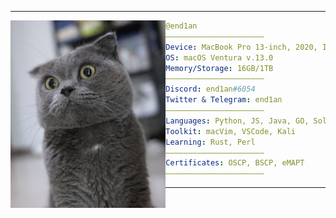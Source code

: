 <hr>
<img align="left" src="cat.png" height="300" />

```yaml
@end1an
——————————————————————
Device: MacBook Pro 13-inch, 2020, Intel
OS: macOS Ventura v.13.0
Memory/Storage: 16GB/1TB
——————————————————————
Discord: end1an#6054
Twitter & Telegram: end1an
——————————————————————
Languages: Python, JS, Java, GO, Solidity, C, C#
Toolkit: macVim, VSCode, Kali
Learning: Rust, Perl
——————————————————————
Certificates: OSCP, BSCP, eMAPT
——————————————————————
```
<hr>
